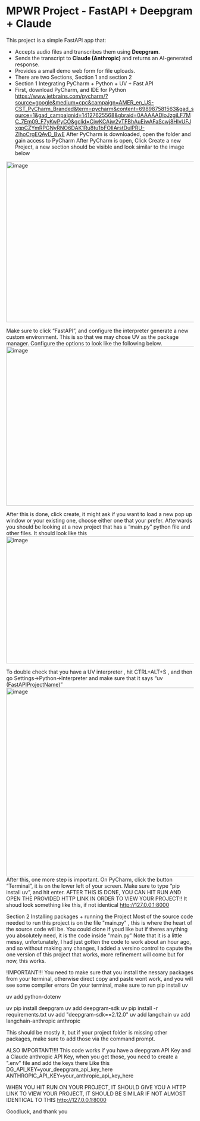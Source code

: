 # MPWR Project - FastAPI + Deepgram + Claude

This project is a simple FastAPI app that:
- Accepts audio files and transcribes them using **Deepgram**.
- Sends the transcript to **Claude (Anthropic)** and returns an AI-generated response.
- Provides a small demo web form for file uploads.
- There are two Sections, Section 1 and section 2
- Section 1	Integrating PyCharm + Python + UV + Fast API
- First, download PyCharm, and IDE for Python
https://www.jetbrains.com/pycharm/?source=google&medium=cpc&campaign=AMER_en_US-CST_PyCharm_Branded&term=pycharm&content=698987581563&gad_source=1&gad_campaignid=14127625568&gbraid=0AAAAADloJzgjLF7MC_7Em09_F7yKwPyCO&gclid=CjwKCAjw2vTFBhAuEiwAFaScwj8HlvUFJxgpCZYmRPGNyRNO6DAK1Ru8tu1bFOIIArstDulPRU-ZlhoCrgEQAvD_BwE
After PyCharm is downloaded, open the folder and gain access to PyCharm
After PyCharm is open, Click Create a new Project, a new section should be visible and look similar to the image below 
<img width="598" height="431" alt="image" src="https://github.com/user-attachments/assets/d6043cf2-fbcc-4a62-93e8-fcb646954676" />

Make sure to click “FastAPI”, and configure the interpreter generate a new custom environment. This is so that we may chose UV as the package manager. Configure the options to look like the following below.
<img width="591" height="427" alt="image" src="https://github.com/user-attachments/assets/d7c984d8-4260-48ba-9cf0-0bac4190fb9c" />

After this is done, click create, it might ask if you want to load a new pop up window or your existing one, choose either one that your prefer. Afterwards you should be looking at a new project that has a “main.py” python file and other files. It should look like this 
<img width="653" height="341" alt="image" src="https://github.com/user-attachments/assets/cf1b3bad-2fd8-4e52-b137-def487cbed21" />

To double check that you have a UV interpreter , hit CTRL+ALT+S , and then go 
Settings->Python->Interpreter and make sure that it says “uv (FastAPIProjectName)”
<img width="676" height="506" alt="image" src="https://github.com/user-attachments/assets/232de72a-6709-4639-9595-3a36a0385833" />
After this, one more step is important. On PyCharm, click the button “Terminal”, it is on the lower left of your screen. Make sure to type “pip install uv”, and hit enter. 
AFTER THIS IS DONE, YOU CAN HIT RUN AND OPEN THE PROVIDED HTTP LINK IN ORDER TO VIEW YOUR PROJECT!!
It shoud look something like this, if not identical 
http://127.0.0.1:8000



Section 2 Installing packages + running the Project
Most of the source code needed to run this project is on the file "main.py" , this is where the heart of the source code will be. 
You could clone if youd like but if theres anything you absolutely need, it is the code inside "main.py"
Note that it is a little messy, unfortunately, I had just gotten the code to work about an hour ago, and so without making any changes, I added a versino control to capute the one 
version of this project that works, more refinement will come but for now, this works. 

!IMPORTANT!!! You need to make sure that you install the nessary packages from your terminal, otherwise direct copy and paste wont work, and you will see some compiler errors
On your terminal, make sure to run 
pip install uv

uv add python-dotenv

uv pip install deepgram
uv add deepgram-sdk
uv pip install -r requirements.txt
uv add "deepgram-sdk==2.12.0"
uv add langchain
uv add langchain-anthropic anthropic

This should be mostly it, but if your project folder is missing other packages, make sure to add those via the command prompt. 

ALSO IMPORTANT!!!!
This code works if you have a deepgram API Key and a Claude anthropic API Key, when you get those, you need to create a ".env" file and add the keys there 
Like this 
DG_API_KEY=your_deepgram_api_key_here
ANTHROPIC_API_KEY=your_anthropic_api_key_here

WHEN YOU HIT RUN ON YOUR PROJECT, IT SHOULD GIVE YOU A HTTP LINK TO VIEW YOUR PROJECT, IT SHOULD BE SIMILAR IF NOT ALMOST IDENTICAL TO THIS 
http://127.0.0.1:8000

Goodluck, and thank you 





